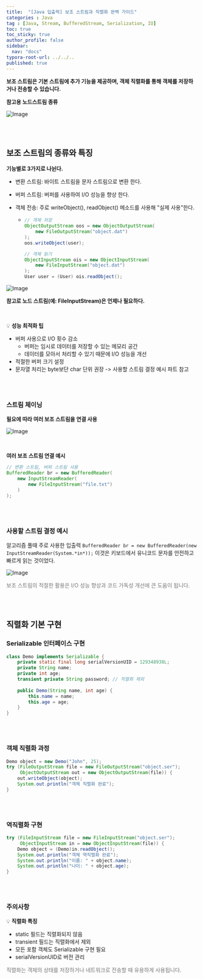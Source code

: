 ```yaml
---
title:  "[Java 입출력] 보조 스트림과 직렬화 완벽 가이드"
categories : Java
tag : [Java, Stream, BufferedStream, Serialization, IO]
toc: true
toc_sticky: true
author_profile: false
sidebar:
  nav: "docs"
typora-root-url: ../../..
published: true
---
```




**보조 스트림은 기본 스트림에 추가 기능을 제공하며, 객체 직렬화를 통해 객체를 저장하거나 전송할 수 있습니다.**

**참고용 노드스트림 종류**

![Image](https://github.com/user-attachments/assets/44ec6c9b-b328-476b-9481-7f148c31fe4e) 

<br>

<br>

## 보조 스트림의 종류와 특징

**기능별로 3가지로 나뉜다.**

- 변환 스트림: 바이트 스트림을 문자 스트림으로 변환 한다.

- 버퍼 스트림: 버퍼를 사용하여 I/O 성능을 향상 한다.

- 객체 전송: 주로 writeObject(), readObject() 메소드를 사용해 "실제 사용"한다.

  - ```java
    // 객체 저장
    ObjectOutputStream oos = new ObjectOutputStream(
        new FileOutputStream("object.dat")
    );
    oos.writeObject(user);
    
    // 객체 읽기
    ObjectInputStream ois = new ObjectInputStream(
        new FileInputStream("object.dat")
    );
    User user = (User) ois.readObject();
    ```

![Image](https://github.com/user-attachments/assets/de4e2961-db40-4b7c-ad17-ac78106abc72) 

**참고로 노드 스트림(예: FileInputStream)은 언제나 필요하다.**

<br>

💡 **성능 최적화 팁**

- 버퍼 사용으로 I/O 횟수 감소
  - 버퍼는 임시로 데이터를 저장할 수 있는 메모리 공간
  - 데이터를 모아서 처리할 수 있기 때문에 I/O 성능을 개선
- 적절한 버퍼 크기 설정
- 문자열 처리는 byte보단 char 단위 권장 -> 사용할 스트림 결정 예시 파트 참고

<br><br>

### 스트림 체이닝

**필요에 따라 여러 보조 스트림을 연결 사용**

![Image](https://github.com/user-attachments/assets/6c2feebb-84fa-4d04-babc-e19644cb777a)

<br>

**여러 보조 스트림 연결 예시** 

```java
// 변환 스트림, 버퍼 스트림 사용
BufferedReader br = new BufferedReader(
    new InputStreamReader(
        new FileInputStream("file.txt")
    )
);
```

<br><br>

### 사용할 스트림 결정 예시

알고리즘 풀때 주로 사용한 입출력 `BufferedReader br = new BufferedReader(new InputStreamReader(System.*in*));` 이것은 키보드에서 유니코드 문자를 안전하고 빠르게 읽는 것이었다.

![Image](https://github.com/user-attachments/assets/8fa20488-24ea-404f-b3f2-397a8f158196) 

<span style="color:#777777">보조 스트림의 적절한 활용은 I/O 성능 향상과 코드 가독성 개선에 큰 도움이 됩니다.</span>

<br>

<br>

## 직렬화 기본 구현

### Serializable 인터페이스 구현

```java
class Demo implements Serializable {
    private static final long serialVersionUID = 129348938L;
    private String name;
    private int age;
    transient private String password; // 직렬화 제외
    
    public Demo(String name, int age) {
        this.name = name;
        this.age = age;
    }
}
```

<br><br>

### 객체 직렬화 과정

```java
Demo object = new Demo("John", 25);
try (FileOutputStream file = new FileOutputStream("object.ser");
     ObjectOutputStream out = new ObjectOutputStream(file)) {
    out.writeObject(object);
    System.out.println("객체 직렬화 완료");
}
```

<br><br>

### 역직렬화 구현

```java
try (FileInputStream file = new FileInputStream("object.ser");
     ObjectInputStream in = new ObjectInputStream(file)) {
    Demo object = (Demo)in.readObject();
    System.out.println("객체 역직렬화 완료");
    System.out.println("이름: " + object.name);
    System.out.println("나이: " + object.age);
}
```

<br><br>

### 주의사항

💡 **직렬화 특징**

- static 필드는 직렬화되지 않음
- transient 필드는 직렬화에서 제외
- 모든 포함 객체도 Serializable 구현 필요
- serialVersionUID로 버전 관리

<span style="color:#777777">직렬화는 객체의 상태를 저장하거나 네트워크로 전송할 때 유용하게 사용됩니다.</span>
